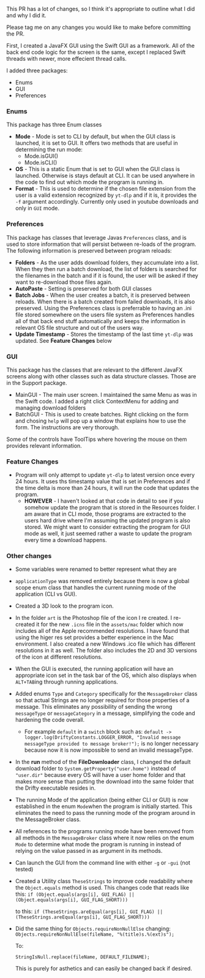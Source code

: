 This PR has a lot of changes, so I think it's appropriate to outline what I did and why I did it. 

Please tag me on any changes you would like to make before committing the PR.

First, I created a JavaFX GUI using the Swift GUI as a framework. All of the back end code logic for the screen is the same, except I replaced Swift threads with newer, more effecient thread calls.

I added three packages:

* Enums
* GUI
* Preferences

### Enums
This package has three Enum classes

* <b>Mode</b> - Mode is set to CLI by default, but when the GUI class is launched, it is set to GUI. It offers two methods that are useful in determining the run mode:
	* Mode.isGUI()
	* Mode.isCLI()
* <b>OS</b> - This is a static Enum that is set to GUI when the GUI class is launched. Otherwise is stays default at CLI. It can be used anywhere in the code to find out which mode the program is running in.
* <b>Format</b> - This is used to determine if the chosen file extension from the user is a valid extension recognized by `yt-dlp` and if it is, it provides the `-f` argument accordingly. Currently only used in youtube downloads and only in `GUI` mode.

### Preferences
This package has classes that leverage Javas `Preferences` class, and is used to store information that will persist between re-loads of the program. The following information is preserved between program reloads:

* <b>Folders</b> - As the user adds download folders, they accumulate into a list. When they then run a batch download, the list of folders is searched for the filenames in the batch and if it is found, the user will be asked if they want to re-download those files again.
* <b>AutoPaste</b> - Setting is preserved for both GUI classes
* <b>Batch Jobs</b> - When the user creates a batch, it is preserved between reloads. When there is a batch created from failed downloads, it is also preserved.
Using the Preferences class is preferrable to having an .ini file stored somewhere on the users file system as Preferences handles all of that back end stuff automatically and keeps the information in relevant OS file structure and out of the users way.
* <b>Update Timestamp</b> - Stores the timestamp of the last time `yt-dlp` was updated. See <b>Feature Changes</b> below

### GUI
This package has the classes that are relevant to the different JavaFX screens along with other classes such as data structure classes. Those are in the Support package.

* MainGUI - The main user screen. I maintained the same Menu as was in the Swift code. I added a right click ContextMenu for adding and managing download folders
* BatchGUI - This is used to create batches. Right clicking on the form and chosing `help` will pop up a window that explains how to use the form. The instructions are very thorough.

Some of the controls have ToolTips where hovering the mouse on them provides relevant information.

### Feature Changes
* Program will only attempt to update `yt-dlp` to latest version once every 24 hours. It uses ths timestamp value that is set in Preferences and if the time delta is more than 24 hours, it will run the code that updates the program.
	* <b>HOWEVER</b> - I haven't looked at that code in detail to see if you somehow update the program that is stored in the Resources folder. I am aware that in CLI mode, those programs are extracted to the users hard drive where I'm assuming the updated program is also stored. We might want to consider extracting the program for GUI mode as well, it just seemed rather a waste to update the program every time a download happens.

### Other changes
* Some variables were renamed to better represent what they are
* `applicationType` was removed entirely because there is now a global scope enum class that handles the current running mode of the application (CLI vs GUI).
* Created a 3D look to the program icon.
* In the folder `art` is the Photoshop file of the icon I re created. I re-created it for the new `.icns` file in the `assets/mac` folder which now includes all of the Apple recommended resolutions. I have found that using the higer res set provides a better experience in the Mac environment. I also created a new Windows .ico file which has different resolutions in it as well. The folder also includes the 2D and 3D versions of the icon at different resolutions.
* When the GUI is executed, the running application will have an appropriate icon set in the task bar of the OS, which also displays when `ALT+TAB`ing through running applications.
* Added enums `Type` and `Category` specifically for the `MessageBroker` class so that actual Strings are no longer required for those properties of a message. This eliminates any possibility of sending the wrong `messageType` or `messageCategory` in a message, simplifying the code and hardening the code overall.
	* For example `default` in a `switch` block such as: `default -> logger.log(DriftyConstants.LOGGER_ERROR, "Invalid message messageType provided to message broker!");` is no longer necessary because now it is now impossible to send an invalid messageType.
* In the <b>run</b> method of the <b>FileDownloader</b> class, I changed the default download folder to `System.getProperty("user.home")` instead of `"user.dir"` because every OS will have a user home folder and that makes more sense than putting the download into the same folder that the Drifty executable resides in. 
* The running Mode of the application (being either CLI or GUI) is now established in the enum `Mode`when the program is initially started. This eliminates the need to pass the running mode of the program around in the MessageBroker class.
* All references to the programs running mode have been removed from all methods in the `MessageBroker` class where it now relies on the enum `Mode` to determine what mode the program is running in instead of relying on the value passed in as argument in its methods.
* Can launch the GUI from the command line with either `-g` or `-gui` (not tested)
* Created a Utility class `TheseStrings` to improve code readability where the `Object.equals` method is used. This changes code that reads like this:
	`if (Object.equals(args[i], GUI_FLAG) || (Object.equals(args[i], GUI_FLAG_SHORT)))`
	
	to this:
	`if (TheseStrings.areEqual(args[i], GUI_FLAG) || (TheseStrings.areEqual(args[i], GUI_FLAG_SHORT)))`
	
* Did the same thing for `Objects.requireNonNullElse` changing:
	`Objects.requireNonNullElse(fileName, "%(title)s.%(ext)s");`	
	
	To:
	
	`StringIsNull.replace(fileName, DEFAULT_FILENAME);` 
	
	This is purely for asthetics and can easily be changed back if desired.
